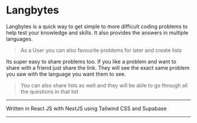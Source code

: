 # Langbytes

Langbytes is a quick way to get simple to more difficult coding problems to help test your knowledge and skills. It also provides the answers in multiple languages. 

> As a User you can also favourite problems for later and create lists

Its super easy to share problems too. If you like a problem and want to share with a friend just share the link. They will see the exact same problem you saw with the language you want them to see. 

> You can also share lists as well and they will be able to go through all the questions in that list

---


 Written in React JS with NextJS using Tailwind CSS and Supabase

---
